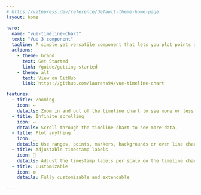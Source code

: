 ```yaml
---
# https://vitepress.dev/reference/default-theme-home-page
layout: home

hero:
  name: "vue-timeline-chart"
  text: "Vue 3 component"
  tagline: A simple yet versatile component that lets you plot points and ranges on a timeline.
  actions:
    - theme: brand
      text: Get Started
      link: /guide/getting-started
    - theme: alt
      text: View on GitHub
      link: https://github.com/laurens94/vue-timeline-chart

features:
  - title: Zooming
    icon: ↔
    details: Zoom in and out of the timeline chart to see more or less detail.
  - title: Infinite scrolling
    icon: ⇄
    details: Scroll through the timeline chart to see more data.
  - title: Plot anything
    icon: ␣
    details: Use ranges, points, markers, backgrounds or even line charts
  - title: Adjustable timestamp labels
    icon: 💬
    details: Adjust the timestamp labels per scale on the timeline chart.
  - title: Customizable
    icon: ⚙️
    details: Fully customizable and extendable

---
```



<!-- <style>
:root {
  --vp-home-hero-name-color: transparent;
  --vp-home-hero-name-background: -webkit-linear-gradient(120deg, #bd34fe 30%, #41d1ff);

  --vp-home-hero-image-background-image: linear-gradient(-45deg, #bd34fe 50%, #47caff 50%);
  --vp-home-hero-image-filter: blur(4rem);
}
</style> -->
